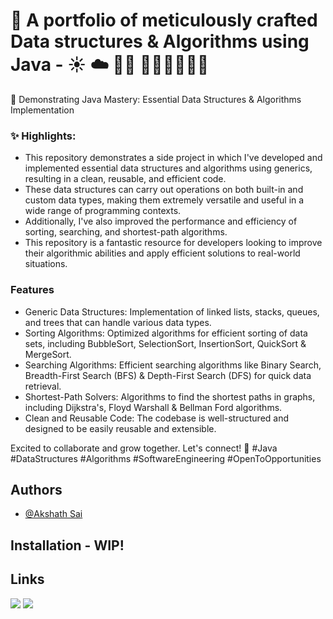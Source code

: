 # 💼 A portfolio of meticulously crafted Data structures & Algorithms using Java - ☀️ ☁️ 👷‍♂️ 🚧🚧🚧🚧🚧🚧



🎯 Demonstrating Java Mastery: Essential Data Structures & Algorithms Implementation

### ✨ Highlights:
- This repository demonstrates a side project in which I've developed and implemented essential data structures and algorithms using generics, resulting in a clean, reusable, and efficient code. 
- These data structures can carry out operations on both built-in and custom data types, making them extremely versatile and useful in a wide range of programming contexts.
- Additionally, I've also improved the performance and efficiency of sorting, searching, and shortest-path algorithms.
- This repository is a fantastic resource for developers looking to improve their algorithmic abilities and apply efficient solutions to real-world situations.

### Features
- Generic Data Structures: Implementation of linked lists, stacks, queues, and trees that can handle various data types.
- Sorting Algorithms: Optimized algorithms for efficient sorting of data sets, including BubbleSort, SelectionSort, InsertionSort, QuickSort & MergeSort.
- Searching Algorithms: Efficient searching algorithms like Binary Search, Breadth-First Search (BFS) & Depth-First Search (DFS) for quick data retrieval.
- Shortest-Path Solvers: Algorithms to find the shortest paths in graphs, including Dijkstra's, Floyd Warshall & Bellman Ford algorithms.
- Clean and Reusable Code: The codebase is well-structured and designed to be easily reusable and extensible.

Excited to collaborate and grow together. Let's connect! 🤝 #Java #DataStructures #Algorithms #SoftwareEngineering #OpenToOpportunities


## Authors

- [@Akshath Sai](https://github.com/AkshathSai)

## Installation - WIP!

## Links

<p align="left">
<!-- <a href="https://www.github.com/AkshathSai" target="_blank" rel="noreferrer"><img src="https://raw.githubusercontent.com/danielcranney/readme-generator/main/public/icons/socials/github.svg" width="32" height="32" /></a>-->
<a href="https://www.github.com/AkshathSai" target="_blank" rel="noreferrer"><img src="https://img.shields.io/badge/GitHub-100000?style=for-the-badge&logo=github&logoColor=white" /></a>
<!-- <a href="https://www.linkedin.com/in/akshath-sai/" target="_blank" rel="noreferrer"><img src="https://raw.githubusercontent.com/danielcranney/readme-generator/main/public/icons/socials/linkedin.svg" width="32" height="32" /></a> -->
<a href="https://www.linkedin.com/in/akshath-sai/" target="_blank" rel="noreferrer"><img src="https://img.shields.io/badge/LinkedIn-0077B5?style=for-the-badge&logo=linkedin&logoColor=white" /></a>
</p>
